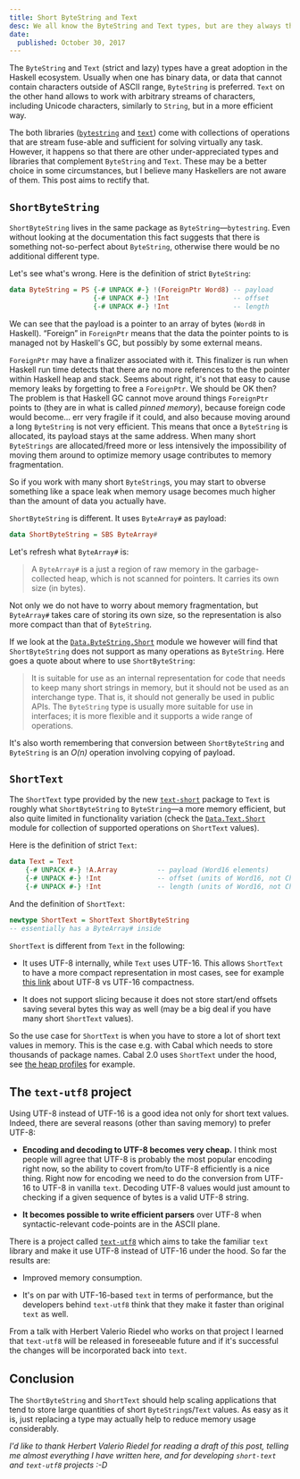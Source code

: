 ```yaml
---
title: Short ByteString and Text
desc: We all know the ByteString and Text types, but are they always the best choice? What else does the Haskell ecosystem provide?
date:
  published: October 30, 2017
---
```


The `ByteString` and `Text` (strict and lazy) types have a great adoption in
the Haskell ecosystem. Usually when one has binary data, or data that cannot
contain characters outside of ASCII range, `ByteString` is preferred. `Text`
on the other hand allows to work with arbitrary streams of characters,
including Unicode characters, similarly to `String`, but in a more efficient
way.

The both libraries
([`bytestring`](https://hackage.haskell.org/package/bytestring) and
[`text`](https://hackage.haskell.org/package/text)) come with collections of
operations that are stream fuse-able and sufficient for solving virtually
any task. However, it happens so that there are other under-appreciated
types and libraries that complement `ByteString` and `Text`. These may be a
better choice in some circumstances, but I believe many Haskellers are not
aware of them. This post aims to rectify that.

## `ShortByteString`

`ShortByteString` lives in the same package as `ByteString`—`bytestring`.
Even without looking at the documentation this fact suggests that there is
something not-so-perfect about `ByteString`, otherwise there would be no
additional different type.

Let's see what's wrong. Here is the definition of strict `ByteString`:

```haskell
data ByteString = PS {-# UNPACK #-} !(ForeignPtr Word8) -- payload
                     {-# UNPACK #-} !Int                -- offset
                     {-# UNPACK #-} !Int                -- length
```

We can see that the payload is a pointer to an array of bytes (`Word8` in
Haskell). “Foreign” in `ForeignPtr` means that the data the pointer points
to is managed not by Haskell's GC, but possibly by some external means.

`ForeignPtr` may have a finalizer associated with it. This finalizer is run
when Haskell run time detects that there are no more references to the the
pointer within Haskell heap and stack. Seems about right, it's not that easy
to cause memory leaks by forgetting to free a `ForeignPtr`. We should be OK
then? The problem is that Haskell GC cannot move around things `ForeignPtr`
points to (they are in what is called *pinned memory*), because foreign code
would become… err very fragile if it could, and also because moving around a
long `ByteString` is not very efficient. This means that once a `ByteString`
is allocated, its payload stays at the same address. When many short
`ByteStrings` are allocated/freed more or less intensively the impossibility
of moving them around to optimize memory usage contributes to memory
fragmentation.

So if you work with many short `ByteString`s, you may start to obverse
something like a space leak when memory usage becomes much higher than the
amount of data you actually have.

`ShortByteString` is different. It uses `ByteArray#` as payload:

```haskell
data ShortByteString = SBS ByteArray#
```

Let's refresh what `ByteArray#` is:

> A `ByteArray#` is a just a region of raw memory in the garbage-collected
> heap, which is not scanned for pointers. It carries its own size (in
> bytes).

Not only we do not have to worry about memory fragmentation, but
`ByteArray#` takes care of storing its own size, so the representation is
also more compact than that of `ByteString`.

If we look at the
[`Data.ByteString.Short`](https://hackage.haskell.org/package/bytestring/docs/Data-ByteString-Short.html)
module we however will find that `ShortByteString` does not support as many
operations as `ByteString`. Here goes a quote about where to use
`ShortByteString`:

> It is suitable for use as an internal representation for code that needs
> to keep many short strings in memory, but it should not be used as an
> interchange type. That is, it should not generally be used in public APIs.
> The `ByteString` type is usually more suitable for use in interfaces; it
> is more flexible and it supports a wide range of operations.

It's also worth remembering that conversion between `ShortByteString` and
`ByteString` is an *O(n)* operation involving copying of payload.

## `ShortText`

The `ShortText` type provided by the new
[`text-short`](https://hackage.haskell.org/package/text-short) package to
`Text` is roughly what `ShortByteString` to `ByteString`—a more memory
efficient, but also quite limited in functionality variation (check the
[`Data.Text.Short`](https://hackage.haskell.org/package/text-short-0.1.1/docs/Data-Text-Short.html)
module for collection of supported operations on `ShortText` values).

Here is the definition of strict `Text`:

```haskell
data Text = Text
    {-# UNPACK #-} !A.Array          -- payload (Word16 elements)
    {-# UNPACK #-} !Int              -- offset (units of Word16, not Char)
    {-# UNPACK #-} !Int              -- length (units of Word16, not Char)
```

And the definition of `ShortText`:

```haskell
newtype ShortText = ShortText ShortByteString
-- essentially has a ByteArray# inside
```

`ShortText` is different from `Text` in the following:

* It uses UTF-8 internally, while `Text` uses UTF-16. This allows
  `ShortText` to have a more compact representation in most cases, see for
  example [this link](http://utf8everywhere.org/#asian) about UTF-8 vs
  UTF-16 compactness.

* It does not support slicing because it does not store start/end offsets
  saving several bytes this way as well (may be a big deal if you have many
  short `ShortText` values).

So the use case for `ShortText` is when you have to store a lot of short
text values in memory. This is the case e.g. with Cabal which needs to store
thousands of package names. Cabal 2.0 uses `ShortText` under the hood, see
[the heap
profiles](https://github.com/haskell/hackage-server/issues/600#issuecomment-315625369)
for example.

## The `text-utf8` project

Using UTF-8 instead of UTF-16 is a good idea not only for short text values.
Indeed, there are several reasons (other than saving memory) to prefer
UTF-8:

* **Encoding and decoding to UTF-8 becomes very cheap.** I think most people
  will agree that UTF-8 is probably the most popular encoding right now, so
  the ability to covert from/to UTF-8 efficiently is a nice thing. Right now
  for encoding we need to do the conversion from UTF-16 to UTF-8 in vanilla
  `text`. Decoding UTF-8 values would just amount to checking if a given
  sequence of bytes is a valid UTF-8 string.

* **It becomes possible to write efficient parsers** over UTF-8 when
  syntactic-relevant code-points are in the ASCII plane.

There is a project called [`text-utf8`](https://github.com/text-utf8) which
aims to take the familiar `text` library and make it use UTF-8 instead of
UTF-16 under the hood. So far the results are:

* Improved memory consumption.

* It's on par with UTF-16-based `text` in terms of performance, but the
  developers behind `text-utf8` think that they make it faster than original
  `text` as well.

From a talk with Herbert Valerio Riedel who works on that project I learned
that `text-utf8` will be released in foreseeable future and if it's
successful the changes will be incorporated back into `text`.

## Conclusion

The `ShortByteString` and `ShortText` should help scaling applications that
tend to store large quantities of short `ByteString`s/`Text` values. As easy
as it is, just replacing a type may actually help to reduce memory usage
considerably.

*I'd like to thank Herbert Valerio Riedel for reading a draft of this post,
telling me almost everything I have written here, and for developing
`short-text` and `text-utf8` projects :-D*
